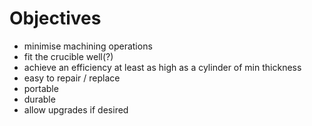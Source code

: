 
# Objectives
- minimise machining operations
- fit the crucible well(?)
- achieve an efficiency at least as high as a cylinder of min thickness
- easy to repair / replace
- portable
- durable
- allow upgrades if desired

